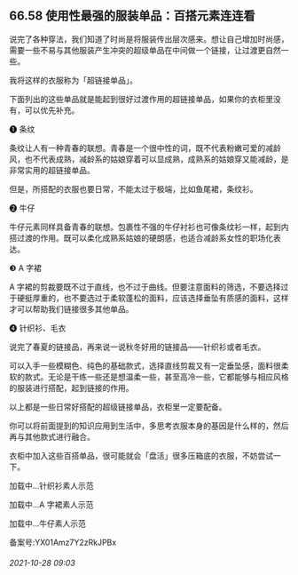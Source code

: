 ## 66.58 使用性最强的服装单品：百搭元素连连看
说完了各种穿法，我们知道了时尚是将服装传出层次感来。想让自己增加时尚感，需要一些不易与其他服装产生冲突的超级单品在中间做一个链接，让过渡更自然一些。



我将这样的衣服称为「超链接单品」。



下面列出的这些单品就是能起到很好过渡作用的超链接单品，如果你的衣柜里没有，可以优先补充。



❶
 条纹
 



条纹让人有一种青春的联想。青春是一个很中性的词，既不代表粉嫩可爱的减龄风，也不代表成熟，减龄系的姑娘穿着可以显成熟，成熟系的姑娘穿又能减龄，是非常实用的超链接单品。



但是，所搭配的衣服也要日常，不能太过于极端，比如鱼尾裙，条纹衫。



❷
 牛仔
 



牛仔元素同样具备青春的联想。包裹性不强的牛仔衬衫也可像条纹衫一样，起到内搭过渡的作用。既可以柔化成熟系姑娘的硬朗感，也适合减龄系女性的职场化表达。



❸
 A 字裙
 



A 字裙的剪裁要既不过于直线，也不过于曲线。但要注意面料的筛选，不要选择过于硬挺厚重的，也不要选过于柔软蓬松的面料，应该选择垂坠有质感的面料，这样才可以帮助我们链接很多其他单品。



❹
 针织衫、毛衣
 



说完了春夏的链接品，再来说一说秋冬好用的链接品——针织衫或者毛衣。



可以入手一些模糊色、纯色的基础款式，选择直线剪裁又有一定垂坠感，面料很柔软的款式。无论是干练一些还是想温柔一些，甚至高冷一些，它都能够与相应风格的服装进行搭配，起到链接的作用。



以上都是一些日常好搭配的超级链接单品，衣柜里一定要配备。



你可以将前面提到的知识应用到生活中，多思考衣服本身的基因是什么样的，然后再与其他款式进行融合。



衣柜中加入这些百搭单品，很可能就会「盘活」很多压箱底的衣服，不妨尝试一下。



![]()加载中...针织衫素人示范
 



![]()加载中...A 字裙素人示范
 



![]()加载中...牛仔素人示范
 



备案号:YX01Amz7Y2zRkJPBx


###### 2021-10-28 09:03
